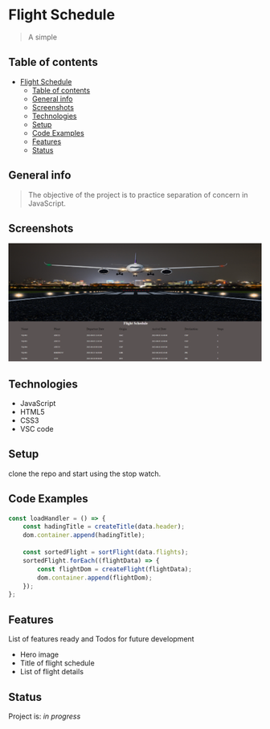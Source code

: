 # Flight Schedule

> A simple

## Table of contents

- [Flight Schedule](#flight-schedule)
  - [Table of contents](#table-of-contents)
  - [General info](#general-info)
  - [Screenshots](#screenshots)
  - [Technologies](#technologies)
  - [Setup](#setup)
  - [Code Examples](#code-examples)
  - [Features](#features)
  - [Status](#status)

## General info

> The objective of the project is to practice separation of concern in
> JavaScript.

## Screenshots

![Example screenshot](./assets/screenshot.png)

## Technologies

- JavaScript
- HTML5
- CSS3
- VSC code

## Setup

clone the repo and start using the stop watch.

## Code Examples

```js
const loadHandler = () => {
	const hadingTitle = createTitle(data.header);
	dom.container.append(hadingTitle);

	const sortedFlight = sortFlight(data.flights);
	sortedFlight.forEach((flightData) => {
		const flightDom = createFlight(flightData);
		dom.container.append(flightDom);
	});
};
```

## Features

List of features ready and Todos for future development

- Hero image
- Title of flight schedule
- List of flight details



## Status

Project is: _in progress_

